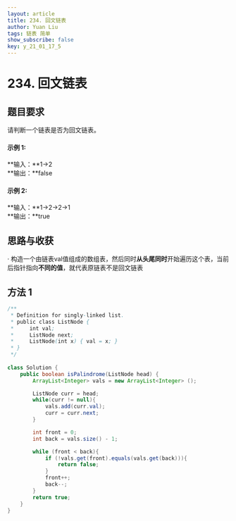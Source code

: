 ```yaml
---
layout: article
title: 234. 回文链表
author: Yuan Liu
tags: 链表 简单
show_subscribe: false
key: y_21_01_17_5
---
```


# 234. 回文链表

## 题目要求
请判断一个链表是否为回文链表。

#### 示例 1:  
**输入：**1->2  
**输出：**false  

#### 示例 2:  
**输入：**1->2->2->1  
**输出：**true     

## 思路与收获
· 构造一个由链表val值组成的数组表，然后同时**从头尾同时**开始遍历这个表，当前后指针指向**不同的值**，就代表原链表不是回文链表

## 方法 1
```java
/**
 * Definition for singly-linked list.
 * public class ListNode {
 *     int val;
 *     ListNode next;
 *     ListNode(int x) { val = x; }
 * }
 */
 
class Solution {
    public boolean isPalindrome(ListNode head) {
        ArrayList<Integer> vals = new ArrayList<Integer> ();

        ListNode curr = head;
        while(curr != null){
            vals.add(curr.val);
            curr = curr.next;
        }

        int front = 0;
        int back = vals.size() - 1;

        while (front < back){
            if (!vals.get(front).equals(vals.get(back))){
                return false;
            }
            front++;
            back--;
        }
        return true;
    }
}
```  






